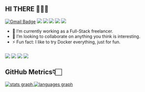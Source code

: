 


## HI THERE 👋👋👋
[![Gmail Badge](https://img.shields.io/badge/-c14438?style=social&logo=Gmail&logoColor=red&link=mailto:shaharzfrn@gmail.com)](mailto:shaharzfrn@gmail.com)
![](https://badgen.net/badge/currently/online/green)
![](https://badgen.net/badge/icon/apple?icon=apple&label)
![](https://badgen.net/badge/icon/zsh?icon=terminal&label)
![](<https://badgen.net/badge/coding/somthing random/purple?icon=visualstudio>)
![](<https://badgen.net/badge/playing/not rn/orange>)


- 🔭 I’m currently working as a Full-Stack freelancer.
- 👯 I’m looking to collaborate on anything you think is interesting.
- ⚡ Fun fact: I like to try Docker everything, just for fun.

###
![](https://skillicons.dev/icons?i=c,cpp,js,ts,python,java)
![](https://skillicons.dev/icons?i=react,express,nextjs,django,flask,nestjs,nodejs,tailwind,bootstrap,vite)
![](https://skillicons.dev/icons?i=git,github,docker,postman,figma,cmake,gradle)
![](https://skillicons.dev/icons?i=mongodb,mysql,postgres)

## GitHub Metrics👇🏻
<div>
<a href="https://github.com/shaharzfrn/">
  <img align="center" src="https://github-readme-stats.vercel.app/api?username=shaharzfrn" alt="stats graph"/>
</a>
<a href="https://github.com/shaharzfrn/">
  <img align="center" src="https://github-readme-stats.vercel.app/api/top-langs?username=shaharzfrn&layout=compact&langs_count=8&card_width=320" alt="languages graph"/>
</a>
</div>
